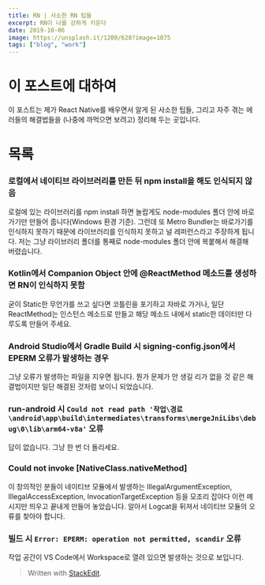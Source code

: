 ```yaml
---
title: RN | 사소한 RN 팁들
excerpt: RN이 나를 강하게 키운다
date: 2019-10-06
image: https://unsplash.it/1200/628?image=1075
tags: ["blog", "work"]
---
```

# 이 포스트에 대하여
이 포스트는 제가 React Native를 배우면서 알게 된 사소한 팁들, 그리고 자주 겪는 에러들의 해결법들을 (나중에 까먹으면 보려고) 정리해 두는 곳입니다.

# 목록
### 로컬에서 네이티브 라이브러리를 만든 뒤 npm install을 해도 인식되지 않음
로컬에 있는 라이브러리를 npm install 하면 놀랍게도 node-modules 폴더 안에 바로가기만 만들어 줍니다(Windows 환경 기준). 그런데 또 Metro Bundler는 바로가기를 인식하지 못하기 때문에 라이브러리를 인식하지 못하고 널 레퍼런스라고 주장하게 됩니다. 저는 그냥 라이브러리 폴더를 통째로 node-modules 폴더 안에 복붙해서 해결해 버렸습니다.

### Kotlin에서 Companion Object 안에 @ReactMethod 메소드를 생성하면 RN이 인식하지 못함
굳이 Static한 무언가를 쓰고 싶다면 코틀린을 포기하고 자바로 가거나, 일단 ReactMethod는 인스턴스 메소드로 만들고 해당 메소드 내에서 static한 데이터만 다루도록 만들어 주세요.

### Android Studio에서 Gradle Build 시 signing-config.json에서 EPERM 오류가 발생하는 경우
그냥 오류가 발생하는 파일을 지우면 됩니다. 뭔가 문제가 안 생길 리가 없을 것 같은 해결법이지만 일단 해결된 것처럼 보이니 되었습니다.

### run-android 시 ```Could not read path '작업\경로\android\app\build\intermediates\transforms\mergeJniLibs\debug\0\lib\arm64-v8a'``` 오류
답이 없습니다. 그냥 한 번 더 돌리세요.

### Could not invoke [NativeClass.nativeMethod]
이 창의적인 분들이 네이티브 모듈에서 발생하는 IllegalArgumentException, IllegalAccessException, InvocationTargetException 등을 모조리 잡아다 이런 메시지만 띄우고 끝내게 만들어 놓았습니다. 알아서 Logcat을 뒤져서 네이티브 모듈의 오류를 찾아야 합니다.

### 빌드 시 ```Error: EPERM: operation not permitted, scandir``` 오류
작업 공간이 VS Code에서 Workspace로 열려 있으면 발생하는 것으로 보입니다.

> Written with [StackEdit](https://stackedit.io/).
